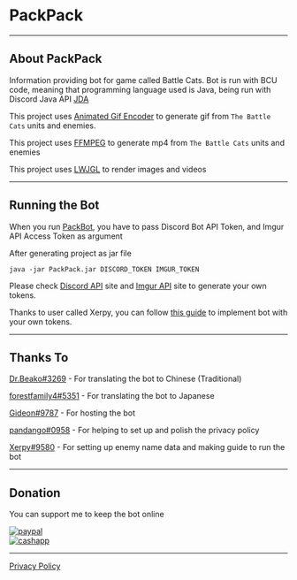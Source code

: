 # PackPack

---
## About PackPack

Information providing bot for game called Battle Cats. Bot is run with BCU code, meaning that programming language used is Java, being run with Discord Java API [JDA](https://github.com/DV8FromTheWorld/JDA)

This project uses [Animated Gif Encoder](https://github.com/battlecatsultimate/PackPack/blob/main/src/main/java/mandarin/packpack/supporter/lzw/AnimatedGifEncoder.java) to generate gif from `The Battle Cats` units and enemies.

This project uses [FFMPEG](https://ffmpeg.org/) to generate mp4 from `The Battle Cats` units and enemies

This project uses [LWJGL](https://www.lwjgl.org/) to render images and videos

---
## Running the Bot

When you run [PackBot](https://github.com/battlecatsultimate/PackPack/blob/main/src/main/java/mandarin/packpack/PackBot.java), you have to pass Discord Bot API Token, and Imgur API Access Token as argument

After generating project as jar file
```shell
java -jar PackPack.jar DISCORD_TOKEN IMGUR_TOKEN
```

Please check [Discord API](https://discord.com/developers/docs/intro) site and [Imgur API](https://apidocs.imgur.com/) site to generate your own tokens.

Thanks to user called Xerpy, you can follow [this guide](https://docs.google.com/document/d/1QIUDE4jfYU3EUi8AFR5gYtfv_bS5LJ1jNV7iofGXSMs/edit?usp=sharing) to implement bot with your own tokens.

---
## Thanks To

[Dr.Beako#3269](https://github.com/DrBeako) - For translating the bot to Chinese (Traditional)

[forestfamily4#5351](https://github.com/forestfamily4) - For translating the bot to Japanese

[Gideon#9787](https://github.com/Gideon9212) - For hosting the bot

[pandango#0958](https://github.com/hoopandango) - For helping to set up and polish the privacy policy

[Xerpy#9580](https://github.com/Xerpyy) - For setting up enemy name data and making guide to run the bot

---
## Donation

You can support me to keep the bot online

[![paypal](https://img.shields.io/badge/Donate-PayPal-blue.svg)](https://www.paypal.com/paypalme/GidGalG2)<br>
[![cashapp](https://img.shields.io/badge/Donate-CashApp-green.svg)](https://cash.app/$Gideon9787)

---

[Privacy Policy](Privacy%20Policy.md)
